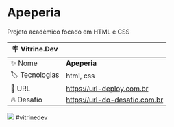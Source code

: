 # Apeperia

Projeto acadêmico focado em HTML e CSS

| :placard: Vitrine.Dev |     |
| -------------  | --- |
| :sparkles: Nome        | **Apeperia**
| :label: Tecnologias |html, css
| :rocket: URL         | https://url-deploy.com.br
| :fire: Desafio     | https://url-do-desafio.com.br

<!-- Inserir imagem com a #vitrinedev ao final do link -->
![](https://lh3.googleusercontent.com/y5uvImT-XvDAzxtJ-teQGr4ocYRhM8UByT5JkWO9WI_MY6W3C86cd0HUa5Z9C7JjH9u_fXxPMbiggxtEHJ9aDkxpDJSZxp6bZjfpyJqgkrsGpidNCO3p3xQ6F39bUAwh6DCQ_y6P0yIb9fhKkCEGtSjQFBaNeenwL_s1TprytRbZDgt9j-vg0eIJA-1QjoRS3QfDNxpXga4x-e5LEfgOqLWu2dCaPv3UYD9LDAypAJ8yt_2U0PXITLerdaE0ZUbEMGj385RzO7TMYRPLbjnYHSHCDPVNU_u8Z8M8AZUZxCAsl8i0gUEHV_a8DCZWbgmQiesnpJVv6l72oaRT1NrxWrUw_rtmk-YgIoKVnbNp9idCuxUD1OxpXGUmxC2Ajy3mHRjJQ11f-IPTczgyIVoFT5B-_IjCswcgLpA2una4qX8rCT9M3V-hC7oBPBCBK_k8Ye-UlPE0CWUG0eOdlc5CwR-8i3tUmzNqeyhHMbWclxu5BmmUfBUWFnBtfRlaae3R5nW2tEuW-K21Hmik0RDiP7Cgrj91f4FHp1ul-Vj_VTP52g0TGtTOzLgjehTjCm-LqnqzMQGW-96LxNoIx2itjP10lqjwDFykmvw7xT0Wxl2vpVcDjItcOWec8rYKXV2nDo0C0kij8i7mnM7GOrtgUXIznG4kRbqekM0SE5OXWMoPOOlYKzubDpCN8VY3QrIl25z727bscnj9PnO_Yfhr-e8is49erlgRYbQmNpspxARdFOjFn4ohME5EgsVWvRR_AvwoZHHvASV0yH91lL5jzT2jX5mN21IIxw=w1765-h860-no?authuser=0#vitrinedev)
#vitrinedev

